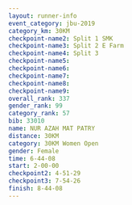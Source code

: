 ```yaml
---
layout: runner-info 
event_category: jbu-2019 
category_km: 30KM 
checkpoint-name2: Split 1 SMK 
checkpoint-name3: Split 2 E Farm 
checkpoint-name4: Split 3 
checkpoint-name5: 
checkpoint-name6: 
checkpoint-name7: 
checkpoint-name8: 
checkpoint-name9: 
overall_rank: 337
gender_rank: 99
category_rank: 57
bib: 33010
name: NUR AZAH MAT PATRY
distance: 30KM
category: 30KM Women Open
gender: Female
time: 6-44-08
start: 2-00-00
checkpoint2: 4-51-29
checkpoint3: 7-54-26
finish: 8-44-08
---
```

